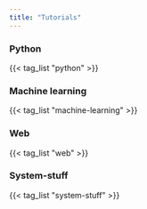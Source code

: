 ```yaml
---
title: "Tutorials"
---
```


### Python
{{< tag_list "python" >}}

### Machine learning
{{< tag_list "machine-learning" >}}

### Web
{{< tag_list "web" >}}

### System-stuff
{{< tag_list "system-stuff" >}}
